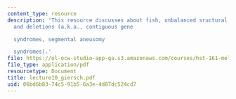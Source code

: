 ```yaml
---
content_type: resource
description: 'This resource discusses about fish, unbalanced sructural abnormalities
  and deletions (a.k.a., contiguous gene

  syndromes, segmental aneusomy

  syndromes).'
file: https://ol-ocw-studio-app-qa.s3.amazonaws.com/courses/hst-161-molecular-biology-and-genetics-in-modern-medicine-fall-2007/06bd6b8374c591b56a3e4d87dc524cd7_lecture10_giersch.pdf
file_type: application/pdf
resourcetype: Document
title: lecture10_giersch.pdf
uid: 06bd6b83-74c5-91b5-6a3e-4d87dc524cd7
---
```

